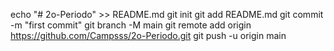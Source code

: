 echo "# 2o-Periodo" >> README.md
git init
git add README.md
git commit -m "first commit"
git branch -M main
git remote add origin https://github.com/Campsss/2o-Periodo.git
git push -u origin main
